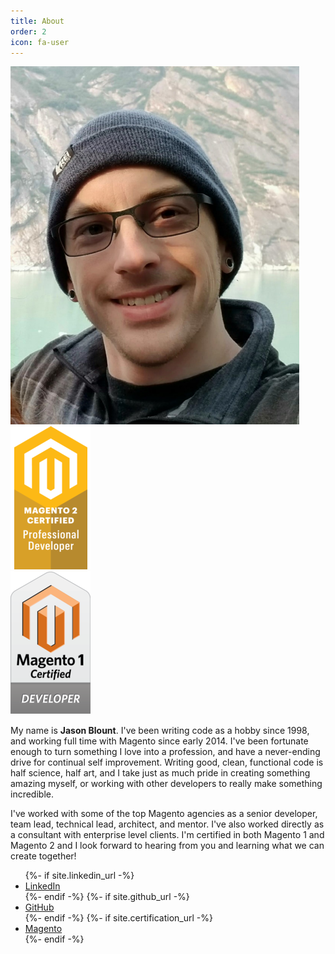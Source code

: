 ```yaml
---
title: About
order: 2
icon: fa-user
---
```


<div class="row">
    <div class="4u 12u$(mobile)">
        <div class="item">
            <a href="#" class="image fit"><img src="images/headshot.png" alt="Jason Blount" /></a>
        </div>
        <div class="row">
            <div class="6u item">
                <a href="{{ site.certification_url }}" class="image fit"><img src="images/big_professional_developer_m2.png" alt="Magento 2 Certified Professional Developer" /></a>
            </div>
            <div class="6u item">
                <a href="{{ site.certification_url }}" class="image fit"><img src="images/big_developer.png" alt="Magento 1 Certified Developer" /></a>
            </div>
        </div>
    </div>
    <div class="8u 12u$(mobile)">
        <p>My name is <strong>Jason Blount</strong>. I've been writing code as a hobby since 1998, and working full time with Magento 
        since early 2014. I've been fortunate enough to turn something I love into a profession, and have a never-ending
        drive for continual self improvement. Writing good, clean, functional code is half science, half art, and I take
        just as much pride in creating something amazing myself, or working with other developers to really make
        something incredible.</p>
        <p>I've worked with some of the top Magento agencies as a senior developer, team lead, technical lead,
        architect, and mentor. I've also worked directly as a consultant with enterprise level clients. I'm certified in
        both Magento 1 and Magento 2 and I look forward to hearing from you and learning what we can create together!</p>
        <ul class="icons">  
            {%- if site.linkedin_url -%}
                <li><a href="{{- site.linkedin_url -}}" class="icon-b fa-linkedin-in"><span class="label">LinkedIn</span></a></li>
            {%- endif -%}
            {%- if site.github_url -%}
                <li><a href="{{- site.github_url -}}" class="icon-b fa-github"><span class="label">GitHub</span></a></li>
            {%- endif -%}
            {%- if site.certification_url -%}
                <li><a href="{{- site.certification_url -}}" class="icon-b fa-magento"><span class="label">Magento</span></a></li>
            {%- endif -%}
        </ul>
    </div>
</div>